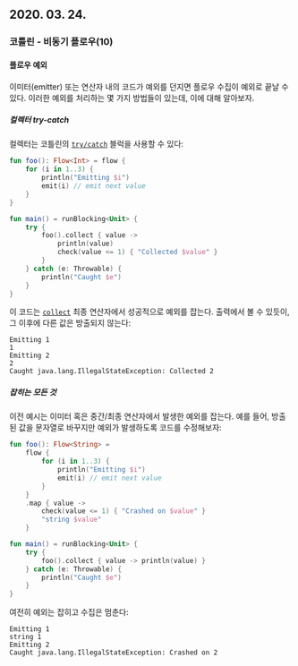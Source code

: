 ## 2020. 03. 24.

### 코틀린 - 비동기 플로우(10)

#### 플로우 예외

이미터(emitter) 또는 연산자 내의 코드가 예외를 던지면 플로우 수집이 예외로 끝날 수 있다. 이러한 예외를 처리하는 몇 가지 방법들이 있는데, 이에 대해 알아보자.

##### 컬렉터 try-catch

컬렉터는 코틀린의 [`try/catch`][kt-exception] 블럭을 사용할 수 있다:

```kotlin
fun foo(): Flow<Int> = flow {
    for (i in 1..3) {
        println("Emitting $i")
        emit(i) // emit next value
    }
}

fun main() = runBlocking<Unit> {
    try {
        foo().collect { value ->         
            println(value)
            check(value <= 1) { "Collected $value" }
        }
    } catch (e: Throwable) {
        println("Caught $e")
    } 
}            
```

이 코드는 [`collect`][kt-flow-collect] 최종 연산자에서 성공적으로 예외를 잡는다. 출력에서 볼 수 있듯이, 그 이후에 다른 값은 방출되지 않는다:

```
Emitting 1
1
Emitting 2
2
Caught java.lang.IllegalStateException: Collected 2
```

##### 잡히는 모든 것

이전 예시는 이미터 혹은 중간/최종 연산자에서 발생한 예외를 잡는다. 예를 들어, 방출된 값을 문자열로 바꾸지만 예외가 발생하도록 코드를 수정해보자:

```kotlin
fun foo(): Flow<String> = 
    flow {
        for (i in 1..3) {
            println("Emitting $i")
            emit(i) // emit next value
        }
    }
    .map { value ->
        check(value <= 1) { "Crashed on $value" }                 
        "string $value"
    }

fun main() = runBlocking<Unit> {
    try {
        foo().collect { value -> println(value) }
    } catch (e: Throwable) {
        println("Caught $e")
    } 
}            
```

여전히 예외는 잡히고 수집은 멈춘다:

```
Emitting 1
string 1
Emitting 2
Caught java.lang.IllegalStateException: Crashed on 2
```

 

[kt-exception]: https://kotlinlang.org/docs/reference/exceptions.html
[kt-flow-collect]: https://kotlin.github.io/kotlinx.coroutines/kotlinx-coroutines-core/kotlinx.coroutines.flow/collect.html